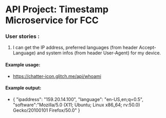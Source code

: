 

# API Project: Timestamp Microservice for FCC

### User stories :

1. I can get the IP address, preferred languages (from header Accept-Language) and system infos (from header User-Agent) for my device.

#### Example usage:
* https://chatter-icon.glitch.me/api/whoami

#### Example output:
* { 
    "ipaddress": "159.20.14.100", 
    "language": "en-US,en;q=0.5", 
    "software":"Mozilla/5.0 (X11; Ubuntu; Linux x86_64; rv:50.0) Gecko/20100101 Firefox/50.0" 
  }
